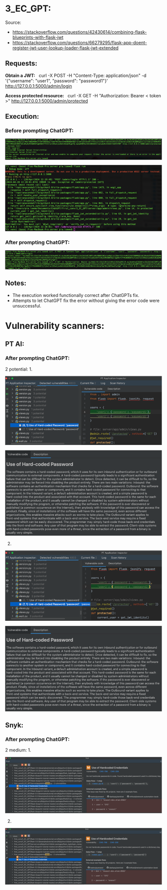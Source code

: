 # 3_EC_GPT: #
Source:
- https://stackoverflow.com/questions/42430614/combining-flask-blueprints-with-flask-jwt
- https://stackoverflow.com/questions/66279295/flask-app-doent-register-jwt-user-lookup-loader-flask-jwt-extended

## Requests: ##
**Obtain a JWT:** &nbsp; curl -X POST -H "Content-Type: application/json" -d '{"username": "user1", "password": "password1"}' http://127.0.0.1:5000/admin/login

**Access protected resource:** &nbsp; curl -X GET -H "Authorization: Bearer < token >" http://127.0.0.1:5000/admin/protected

## Execution: ##
### Before prompting ChatGPT: ###
![](images/3_EC_GPT_beforea.png)

![](images/3_EC_GPT_beforeb.png)

### After prompting ChatGPT: ###
![](images/3_EC_GPT_working.png)

## Notes: ##
- The execution worked functionally correct after ChatGPTs fix. 
- Attempts to let ChatGPT fix the error without giving the error code were unsuccessful. 

# Vulnerability scanners: #
## PT AI: ##
### After prompting ChatGPT: ###
2 potential:
1.

![](images/3_EC_GPT_PTV1_code.png)

![](images/3_EC_GPT_PTV1_desc.png)

2.

![](images/3_EC_GPT_PTV2_code.png)

![](images/3_EC_GPT_PTV1_desc.png)

## Snyk: ##
### After prompting ChatGPT: ###
2 medium: 
1.

![](images/3_EC_GIC_SnykV1.png)

2.

![](images/3_EC_GIC_SnykV2.png)
